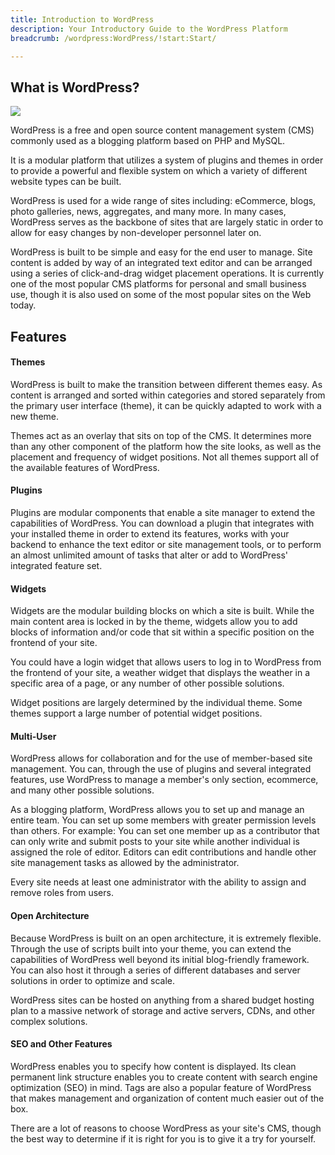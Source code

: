 ```yaml
---
title: Introduction to WordPress
description: Your Introductory Guide to the WordPress Platform
breadcrumb: /wordpress:WordPress/!start:Start/

---
```


What is WordPress?
-----

![][wordpress]

WordPress is a free and open source content management system (CMS) commonly used as a blogging platform based on PHP and MySQL. 

It is a modular platform that utilizes a system of plugins and themes in order to provide a powerful and flexible system on which a variety of different website types can be built.

WordPress is used for a wide range of sites including: eCommerce, blogs, photo galleries, news, aggregates, and many more. In many cases, WordPress serves as the backbone of sites that are largely static in order to allow for easy changes by non-developer personnel later on.

WordPress is built to be simple and easy for the end user to manage. Site content is added by way of an integrated text editor and can be arranged using a series of click-and-drag widget placement operations. It is currently one of the most popular CMS platforms for personal and small business use, though it is also used on some of the most popular sites on the Web today.

Features
-----

#### Themes

WordPress is built to make the transition between different themes easy. As content is arranged and sorted within categories and stored separately from the primary user interface (theme), it can be quickly adapted to work with a new theme. 

Themes act as an overlay that sits on top of the CMS. It determines more than any other component of the platform how the site looks, as well as the placement and frequency of widget positions. Not all themes support all of the available features of WordPress.

#### Plugins

Plugins are modular components that enable a site manager to extend the capabilities of WordPress. You can download a plugin that integrates with your installed theme in order to extend its features, works with your backend to enhance the text editor or site management tools, or to perform an almost unlimited amount of tasks that alter or add to WordPress' integrated feature set.

#### Widgets

Widgets are the modular building blocks on which a site is built. While the main content area is locked in by the theme, widgets allow you to add blocks of information and/or code that sit within a specific position on the frontend of your site.

You could have a login widget that allows users to log in to WordPress from the frontend of your site, a weather widget that displays the weather in a specific area of a page, or any number of other possible solutions. 

Widget positions are largely determined by the individual theme. Some themes support a large number of potential widget positions.

#### Multi-User

WordPress allows for collaboration and for the use of member-based site management. You can, through the use of plugins and several integrated features, use WordPress to manage a member's only section, ecommerce, and many other possible solutions.

As a blogging platform, WordPress allows you to set up and manage an entire team. You can set up some members with greater permission levels than others. For example: You can set one member up as a contributor that can only write and submit posts to your site while another individual is assigned the role of editor. Editors can edit contributions and handle other site management tasks as allowed by the administrator.

Every site needs at least one administrator with the ability to assign and remove roles from users.

#### Open Architecture

Because WordPress is built on an open architecture, it is extremely flexible. Through the use of scripts built into your theme, you can extend the capabilities of WordPress well beyond its initial blog-friendly framework. You can also host it through a series of different databases and server solutions in order to optimize and scale. 

WordPress sites can be hosted on anything from a shared budget hosting plan to a massive network of storage and active servers, CDNs, and other complex solutions.

#### SEO and Other Features

WordPress enables you to specify how content is displayed. Its clean permanent link structure enables you to create content with search engine optimization (SEO) in mind. Tags are also a popular feature of WordPress that makes management and organization of content much easier out of the box.

There are a lot of reasons to choose WordPress as your site's CMS, though the best way to determine if it is right for you is to give it a try for yourself.

[wordpress]: assets/praxis.jpeg
